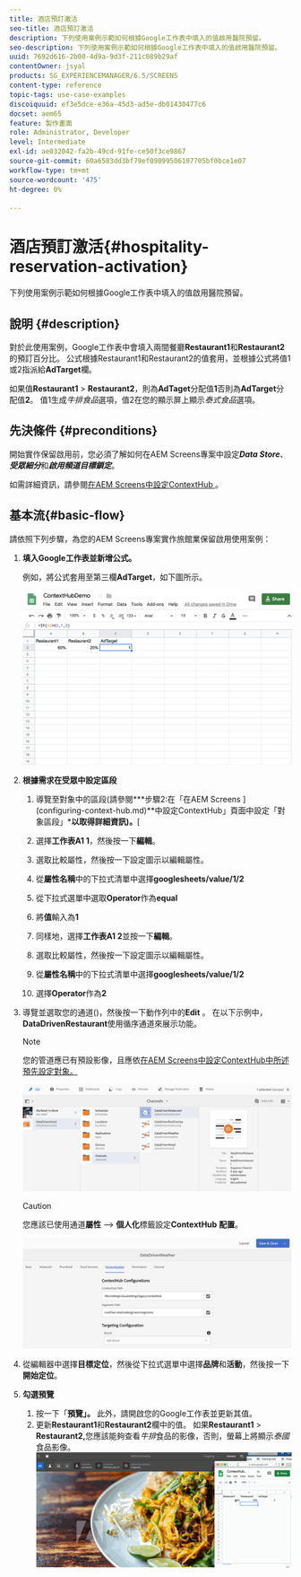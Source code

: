 ```yaml
---
title: 酒店預訂激活
seo-title: 酒店預訂激活
description: 下列使用案例示範如何根據Google工作表中填入的值啟用醫院預留。
seo-description: 下列使用案例示範如何根據Google工作表中填入的值啟用醫院預留。
uuid: 7692d616-2b00-4d9a-9d3f-211c089b29af
contentOwner: jsyal
products: SG_EXPERIENCEMANAGER/6.5/SCREENS
content-type: reference
topic-tags: use-case-examples
discoiquuid: ef3e5dce-e36a-45d3-ad5e-db01430477c6
docset: aem65
feature: 製作畫面
role: Administrator, Developer
level: Intermediate
exl-id: ae032042-fa2b-49cd-91fe-ce50f3ce9867
source-git-commit: 60a6583dd3bf79ef09099506107705bf0bce1e07
workflow-type: tm+mt
source-wordcount: '475'
ht-degree: 0%

---
```


# 酒店預訂激活{#hospitality-reservation-activation}

下列使用案例示範如何根據Google工作表中填入的值啟用醫院預留。

## 說明 {#description}

對於此使用案例，Google工作表中會填入兩間餐廳&#x200B;**Restaurant1**&#x200B;和&#x200B;**Restaurant2**&#x200B;的預訂百分比。 公式根據Restaurant1和Restaurant2的值套用，並根據公式將值1或2指派給&#x200B;**AdTarget**&#x200B;欄。

如果值&#x200B;**Restaurant1** > **Restaurant2**，則為&#x200B;**AdTaget**&#x200B;分配值&#x200B;**1**&#x200B;否則為&#x200B;**AdTarget**&#x200B;分配值&#x200B;**2**。 值1生成&#x200B;*牛排食品*&#x200B;選項，值2在您的顯示屏上顯示&#x200B;*泰式食品*&#x200B;選項。

## 先決條件 {#preconditions}

開始實作保留啟用前，您必須了解如何在AEM Screens專案中設定&#x200B;***Data Store***、***受眾細分***&#x200B;和&#x200B;***啟用頻道目標鎖定***。

如需詳細資訊，請參閱[在AEM Screens中設定ContextHub ](configuring-context-hub.md) 。

## 基本流{#basic-flow}

請依照下列步驟，為您的AEM Screens專案實作旅館業保留啟用使用案例：

1. **填入Google工作表並新增公式。**

   例如，將公式套用至第三欄&#x200B;**AdTarget**，如下圖所示。

   ![screen_shot_2019-04-29at94132am](assets/screen_shot_2019-04-29at94132am.png)

1. **根據需求在受眾中設定區段**

   1. 導覽至對象中的區段(請參閱&#x200B;***步驟2:在「在AEM Screens ](configuring-context-hub.md)**中設定ContextHub」頁面中設定「對象區段」***以取得詳細資訊)。**[

   1. 選擇&#x200B;**工作表A1 1**，然後按一下&#x200B;**編輯**。

   1. 選取比較屬性，然後按一下設定圖示以編輯屬性。
   1. 從&#x200B;**屬性名稱**&#x200B;中的下拉式清單中選擇&#x200B;**googlesheets/value/1/2**

   1. 從下拉式選單中選取&#x200B;**Operator**&#x200B;作為&#x200B;**equal**

   1. 將&#x200B;**值**&#x200B;輸入為&#x200B;**1**

   1. 同樣地，選擇&#x200B;**工作表A1 2**&#x200B;並按一下&#x200B;**編輯**。

   1. 選取比較屬性，然後按一下設定圖示以編輯屬性。
   1. 從&#x200B;**屬性名稱**&#x200B;中的下拉式清單中選擇&#x200B;**googlesheets/value/1/2**

   1. 選擇&#x200B;**Operator**&#x200B;作為&#x200B;**2**

1. 導覽並選取您的通道()，然後按一下動作列中的&#x200B;**Edit** 。 在以下示例中， **DataDrivenRestaurant**&#x200B;使用循序通道來展示功能。

   >[!NOTE]
   >
   >您的管道應已有預設影像，且應依[在AEM Screens中設定ContextHub中所述預先設定對象。](configuring-context-hub.md)

   ![screen_shot_2019-05-08at14652pm](assets/screen_shot_2019-05-08at14652pm.png)

   >[!CAUTION]
   >
   >您應該已使用通道&#x200B;**屬性** —> **個人化**&#x200B;標籤設定&#x200B;**ContextHub** **配置**。

   ![screen_shot_2019-05-08at114106am](assets/screen_shot_2019-05-08at114106am.png)

1. 從編輯器中選擇&#x200B;**目標定位**，然後從下拉式選單中選擇&#x200B;**品牌**&#x200B;和&#x200B;**活動**，然後按一下&#x200B;**開始定位**。
1. **勾選預覽**

   1. 按一下「**預覽」。** 此外，請開啟您的Google工作表並更新其值。
   1. 更新&#x200B;**Restaurant1**&#x200B;和&#x200B;**Restaurant2**&#x200B;欄中的值。 如果&#x200B;**Restaurant1** > **Restaurant2,**&#x200B;您應該能夠查看&#x200B;*牛排*&#x200B;食品的影像，否則，螢幕上將顯示&#x200B;*泰國*&#x200B;食品影像。
   ![結果5](assets/result5.gif)
